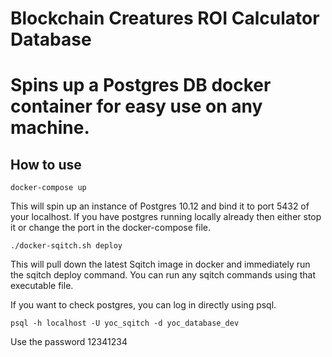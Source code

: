# Blockchain Creatures ROI Calculator Database

Spins up a Postgres DB docker container for easy use on any machine.
=======================================================


## How to use

`docker-compose up`

This will spin up an instance of Postgres 10.12 and bind it to port 5432 of your localhost.  If you have postgres running locally already then either stop it or change the port in the docker-compose file.

`./docker-sqitch.sh deploy`

This will pull down the latest Sqitch image in docker and immediately run the sqitch deploy command.  You can run any sqitch commands using that executable file.

If you want to check postgres, you can log in directly using psql.

`psql -h localhost -U yoc_sqitch -d yoc_database_dev`

Use the password 12341234
